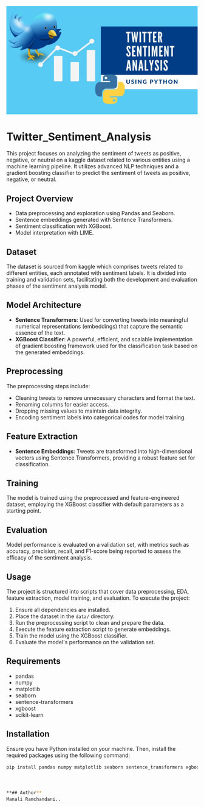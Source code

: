 ![Twitter_Sentiment](/Twitter_Sentiment.JPG "")

# Twitter_Sentiment_Analysis

This project focuses on analyzing the sentiment of tweets as positive, negative, or neutral on a kaggle dataset related to various entities using a machine learning pipeline. It utilizes advanced NLP techniques and a gradient boosting classifier to predict the sentiment of tweets as positive, negative, or neutral.

## Project Overview

- Data preprocessing and exploration using Pandas and Seaborn.
- Sentence embeddings generated with Sentence Transformers.
- Sentiment classification with XGBoost.
- Model interpretation with LIME.

## Dataset
The dataset is sourced from kaggle which comprises tweets related to different entities, each annotated with sentiment labels. It is divided into training and validation sets, facilitating both the development and evaluation phases of the sentiment analysis model.

## Model Architecture
- **Sentence Transformers**: Used for converting tweets into meaningful numerical representations (embeddings) that capture the semantic essence of the text.
- **XGBoost Classifier**: A powerful, efficient, and scalable implementation of gradient boosting framework used for the classification task based on the generated embeddings.

## Preprocessing
The preprocessing steps include:
- Cleaning tweets to remove unnecessary characters and format the text.
- Renaming columns for easier access.
- Dropping missing values to maintain data integrity.
- Encoding sentiment labels into categorical codes for model training.

## Feature Extraction
- **Sentence Embeddings**: Tweets are transformed into high-dimensional vectors using Sentence Transformers, providing a robust feature set for classification.

## Training
The model is trained using the preprocessed and feature-engineered dataset, employing the XGBoost classifier with default parameters as a starting point.

## Evaluation
Model performance is evaluated on a validation set, with metrics such as accuracy, precision, recall, and F1-score being reported to assess the efficacy of the sentiment analysis.

## Usage
The project is structured into scripts that cover data preprocessing, EDA, feature extraction, model training, and evaluation. To execute the project:

1. Ensure all dependencies are installed.
2. Place the dataset in the `data/` directory.
3. Run the preprocessing script to clean and prepare the data.
4. Execute the feature extraction script to generate embeddings.
5. Train the model using the XGBoost classifier.
6. Evaluate the model's performance on the validation set.

## Requirements
- pandas
- numpy
- matplotlib
- seaborn
- sentence-transformers
- xgboost
- scikit-learn

## Installation

Ensure you have Python installed on your machine. Then, install the required packages using the following command:

```bash
pip install pandas numpy matplotlib seaborn sentence_transformers xgboost scikit-learn lime



**## Author**
Manali Ramchandani..

